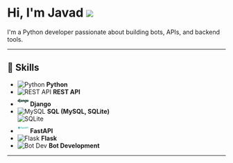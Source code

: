 # Hi, I'm Javad <img src="https://raw.githubusercontent.com/MartinHeinz/MartinHeinz/master/wave.gif" width="30px">

I'm a Python developer passionate about building bots, APIs, and backend tools.

---

## 🧠 Skills

- <img src="https://cdn.jsdelivr.net/gh/devicons/devicon/icons/python/python-original.svg" alt="Python" width="25" height="25"/> **Python**
- <img src="https://cdn.jsdelivr.net/gh/devicons/devicon/icons/restapi/restapi-original.svg" alt="REST API" width="25" height="25"/> **REST API**
- <img src="https://github.com/devicons/devicon/blob/master/icons/django/django-plain-wordmark.svg" alt="Django" width="25" height="25"/> **Django**
- <img src="https://cdn.jsdelivr.net/gh/devicons/devicon/icons/mysql/mysql-original.svg" alt="MySQL" width="25" height="25"/> **SQL (MySQL, SQLite)**  
  <img src="https://cdn.jsdelivr.net/gh/devicons/devicon/icons/sqlite/sqlite-original.svg" alt="SQLite" width="25" height="25"/>
- <img src="https://github.com/devicons/devicon/blob/master/icons/fastapi/fastapi-original-wordmark.svg" alt="FastAPI" width="25" height="25"/> **FastAPI**
- <img src="https://cdn.jsdelivr.net/gh/devicons/devicon/icons/flask/flask-original.svg" alt="Flask" width="25" height="25"/> **Flask**
- <img src="https://cdn.jsdelivr.net/gh/devicons/devicon/icons/python/python-original.svg" alt="Bot Dev" width="25" height="25"/> **Bot Development**

---
